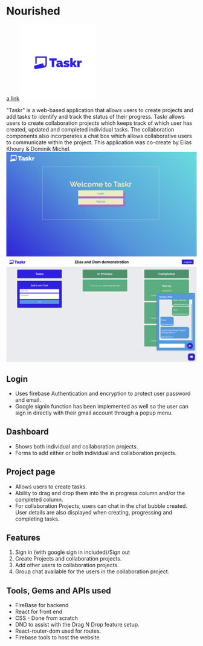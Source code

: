 # Nourished
[a link](https://console.firebase.google.com/project/trackr-2c1d9/hosting/sites)
<img style="width: 200px; height: 200px; " alt="Font Example Screenshot" src="public/logo-with-title.png">

<p style="margin: 0 auto;">
</p>
"Taskr" is a web-based application that allows users to create projects and add tasks to identify and track the status of their progress. Taskr allows users to create collaboration projects which keeps track of which user has created, updated and completed individual tasks. The collaboration components also incorperates a chat box which allows collaborative users to communicate within the project.
This application was co-create by Elias Khoury & Dominik Michel.
<br/>
<p style="margin: 0 auto;">
<img style="width: 600px; " alt="Font Example Screenshot" src="public/login-shot.png">

<img style="width: 600px; " alt="Font Example Screenshot" src="public/project-page.png">
</p>

## Login

-   Uses firebase Authentication and encryption to protect user password and email.
-   Google signin function has been implemented as well so the user can sign in directly with their gmail account through a popup menu.
    <br/>

## Dashboard

-   Shows both individual and collaboration projects.
-   Forms to add either or both individual and collaboration projects.
    <br/>

## Project page

-   Allows users to create tasks.
-   Ability to drag and drop them into the in progress column and/or the completed column.
-   For collaboration Projects, users can chat in the chat bubble created. User details are also displayed when creating, progressing and completing tasks.
    <br/>

## Features

1. Sign in (with google sign in included)/Sign out
2. Create Projects and collaboration projects.
3. Add other users to collaboration projects.
4. Group chat available for the users in the collaboration project.

## Tools, Gems and APIs used

-   FireBase for backend
-   React for front end
-   CSS - Done from scratch
-   DND to assist with the Drag N Drop feature setup.
-   React-router-dom used for routes.
-   Firebase tools to host the website.
